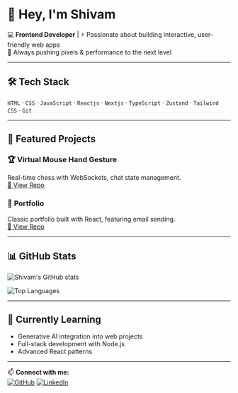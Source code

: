 # 👋 Hey, I'm Shivam

💻 **Frontend Developer** | ⚡ Passionate about building interactive, user-friendly web apps  
🚀 Always pushing pixels & performance to the next level  

---

## 🛠 Tech Stack
`HTML` · `CSS` · `JavaScript` · `Reactjs` · `Nextjs` · `TypeScript` · `Zustand` · `Tailwind CSS` · `Git` 

---

## 📌 Featured Projects

### 🏆 **Virtual Mouse Hand Gesture**
Real-time chess with WebSockets, chat state management.  
[🔗 View Repo](https://github.com/shivamByteLab/Virtual-Mouse-Hand-Gesture-)

### 🎯 **Portfolio**
Classic portfolio built with React, featuring email sending.  
[🔗 View Repo](https://github.com/shivamByteLab/.Portfolio)


---

## 📊 GitHub Stats
![Shivam's GitHub stats](https://github-readme-stats.vercel.app/api?username=shivamByteLab&show_icons=true&theme=radical)

![Top Languages](https://github-readme-stats.vercel.app/api/top-langs/?username=shivamByteLab&layout=compact&theme=radical)

---

## 🌱 Currently Learning
- Generative AI integration into web projects
- Full-stack development with Node.js
- Advanced React patterns

---

📫 **Connect with me:**  
[![GitHub](https://img.shields.io/badge/GitHub-000?style=for-the-badge&logo=github)](https://github.com/shivamByteLab)
[![LinkedIn](https://img.shields.io/badge/LinkedIn-0A66C2?style=for-the-badge&logo=linkedin)](https://linkedin.com/in/shivam99singh33)
